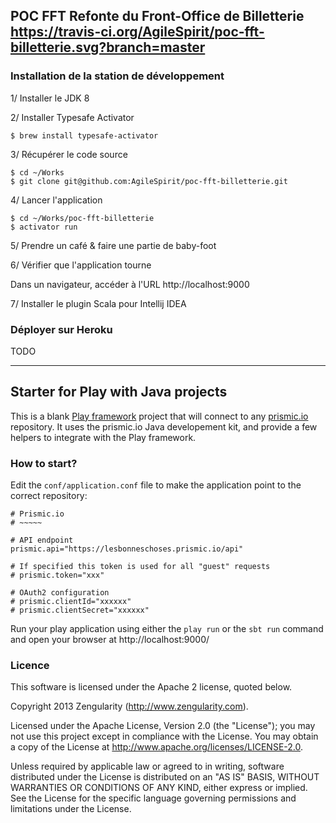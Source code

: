 ## POC FFT Refonte du Front-Office de Billetterie https://travis-ci.org/AgileSpirit/poc-fft-billetterie.svg?branch=master 

### Installation de la station de développement

1/ Installer le JDK 8

2/ Installer Typesafe Activator

```
$ brew install typesafe-activator
```

3/ Récupérer le code source

```
$ cd ~/Works
$ git clone git@github.com:AgileSpirit/poc-fft-billetterie.git
```

4/ Lancer l'application

```
$ cd ~/Works/poc-fft-billetterie
$ activator run
```

5/ Prendre un café & faire une partie de baby-foot

6/ Vérifier que l'application tourne

Dans un navigateur, accéder à l'URL http://localhost:9000

7/ Installer le plugin Scala pour Intellij IDEA


### Déployer sur Heroku

TODO

---


## Starter for Play with Java projects 

This is a blank [Play framework](http://www.playframework.com) project that will connect to any [prismic.io](https://prismic.io) repository. It uses the prismic.io Java developement kit, and provide a few helpers to integrate with the Play framework.

### How to start?

Edit the `conf/application.conf` file to make the application point to the correct repository:

```
# Prismic.io
# ~~~~~

# API endpoint
prismic.api="https://lesbonneschoses.prismic.io/api"

# If specified this token is used for all "guest" requests
# prismic.token="xxx"

# OAuth2 configuration
# prismic.clientId="xxxxxx"
# prismic.clientSecret="xxxxxx"
```

Run your play application using either the `play run` or the `sbt run` command and open your browser at http://localhost:9000/

### Licence

This software is licensed under the Apache 2 license, quoted below.

Copyright 2013 Zengularity (http://www.zengularity.com).

Licensed under the Apache License, Version 2.0 (the "License"); you may not use this project except in compliance with the License. You may obtain a copy of the License at http://www.apache.org/licenses/LICENSE-2.0.

Unless required by applicable law or agreed to in writing, software distributed under the License is distributed on an "AS IS" BASIS, WITHOUT WARRANTIES OR CONDITIONS OF ANY KIND, either express or implied. See the License for the specific language governing permissions and limitations under the License.